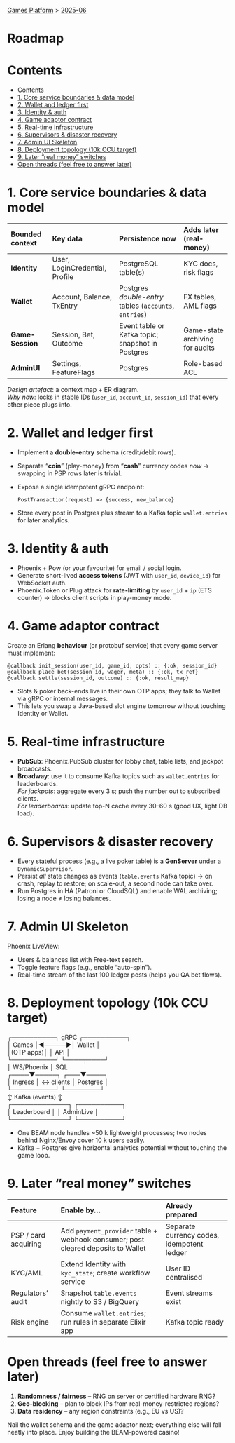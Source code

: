 
[Games Platform](..\..\Games%20Platform.md) > [2025-06](..\2025-06.md)

# Roadmap

# Contents

- [Contents](#contents)
- [1. Core service boundaries & data model](#key-1-core-service-boundaries-data-model)
- [2. Wallet and ledger first](#key-2-wallet-and-ledger-first)
- [3. Identity & auth](#key-3-identity-auth)
- [4. Game adaptor contract](#key-4-game-adaptor-contract)
- [5. Real-time infrastructure](#key-5-real-time-infrastructure)
- [6. Supervisors & disaster recovery](#key-6-supervisors-disaster-recovery)
- [7. Admin UI Skeleton](#key-7-admin-ui-skeleton)
- [8. Deployment topology (10k CCU target)](#key-8-deployment-topology-10k-ccu-target)
- [9. Later “real money” switches](#key-9-later-real-money-switches)
- [Open threads (feel free to answer later)](#open-threads-feel-free-to-answer-later)

# 1. Core service boundaries & data model

|  Bounded context    |  Key data                      |  Persistence now                                       |  Adds later (real-money)        |
|:--------------------|:-------------------------------|:-------------------------------------------------------|:--------------------------------|
| **Identity**        | User, LoginCredential, Profile | PostgreSQL table(s)                                    | KYC docs, risk flags            |
| **Wallet**          | Account, Balance, TxEntry      | Postgres *double-entry* tables (`accounts`, `entries`) | FX tables, AML flags            |
| **Game-Session**    | Session, Bet, Outcome          | Event table or Kafka topic; snapshot in Postgres       | Game-state archiving for audits |
| **AdminUI**         | Settings, FeatureFlags         | Postgres                                               | Role-based ACL                  |

*Design artefact*: a context map + ER diagram.  
*Why now*: locks in stable IDs (`user_id`, `account_id`, `session_id`) that every other piece plugs into.

# 2. Wallet and ledger first

- Implement a **double-entry** schema (credit/debit rows).
- Separate “**coin**” (play-money) from “**cash**” currency codes *now* → swapping in PSP rows later is trivial.
- Expose a single idempotent gRPC endpoint:

  `PostTransaction(request) => {success, new_balance}`
- Store every post in Postgres plus stream to a Kafka topic `wallet.entries` for later analytics.

# 3. Identity & auth

- Phoenix + Pow (or your favourite) for email / social login.
- Generate short-lived **access tokens** (JWT with `user_id`, `device_id`) for WebSocket auth.
- Phoenix.Token or Plug attack for **rate-limiting** by `user_id` + `ip` (ETS counter) → blocks client scripts in play-money mode.

# 4. Game adaptor contract

Create an Erlang **behaviour** (or protobuf service) that every game server must implement:

`@callback init_session(user_id, game_id, opts) :: {:ok, session_id}`  
`@callback place_bet(session_id, wager, meta) :: {:ok, tx_ref}`  
`@callback settle(session_id, outcome) :: {:ok, result_map}`

- Slots & poker back-ends live in their own OTP apps; they talk to Wallet via gRPC or internal messages.
- This lets you swap a Java-based slot engine tomorrow without touching Identity or Wallet.

# 5. Real-time infrastructure

- **PubSub**: Phoenix.PubSub cluster for lobby chat, table lists, and jackpot broadcasts.
- **Broadway**: use it to consume Kafka topics such as `wallet.entries` for leaderboards.  
  *For jackpots*: aggregate every 3 s; push the number out to subscribed clients.  
  *For leaderboards*: update top-N cache every 30–60 s (good UX, light DB load).

# 6. Supervisors & disaster recovery

- Every stateful process (e.g., a live poker table) is a **GenServer** under a `DynamicSupervisor`.
- Persist *all* state changes as events (`table.events` Kafka topic) → on crash, replay to restore; on scale-out, a second node can take over.
- Run Postgres in HA (Patroni or CloudSQL) and enable WAL archiving; losing a node ≠ losing balances.

# 7. Admin UI Skeleton

Phoenix LiveView:

- Users & balances list with Free-text search.
- Toggle feature flags (e.g., enable “auto-spin”).
- Real-time stream of the last 100 ledger posts (helps you QA bet flows).

# 8. Deployment topology (10k CCU target)

┌──────────┐ gRPC ┌──────────┐  
│ Games │◀─────▶│ Wallet │  
│(OTP apps)│ │ API │  
└────┬─────┘ └────┬────┘  
 │ WS/Phoenix │ SQL  
┌────▼─────┐ ┌───▼────┐  
│ Ingress │ ↔ clients │ Postgres │  
└──────────┘ └────────┘  
 ↕ Kafka (events) ↕  
┌─────────────┐ ┌──────────┐  
│ Leaderboard │ │ AdminLive │  
└─────────────┘ └──────────┘

- One BEAM node handles ~50 k lightweight processes; two nodes behind Nginx/Envoy cover 10 k users easily.
- Kafka + Postgres give horizontal analytics potential without touching the game loop.

# 9. Later “real money” switches

|  Feature             |  Enable by…                                                                      |  Already prepared                          |
|:---------------------|:---------------------------------------------------------------------------------|:-------------------------------------------|
| PSP / card acquiring | Add `payment_provider` table + webhook consumer; post cleared deposits to Wallet | Separate currency codes, idempotent ledger |
| KYC/AML              | Extend Identity with `kyc_state`; create workflow service                        | User ID centralised                        |
| Regulators’ audit    | Snapshot `table.events` nightly to S3 / BigQuery                                 | Event streams exist                        |
| Risk engine          | Consume `wallet.entries`; run rules in separate Elixir app                       | Kafka topic ready                          |

# Open threads (feel free to answer later)

1. **Randomness / fairness** – RNG on server or certified hardware RNG?
2. **Geo-blocking** – plan to block IPs from real-money-restricted regions?
3. **Data residency** – any region constraints (e.g., EU vs US)?

Nail the wallet schema and the game adaptor next; everything else will fall neatly into place. Enjoy building the BEAM-powered casino!
